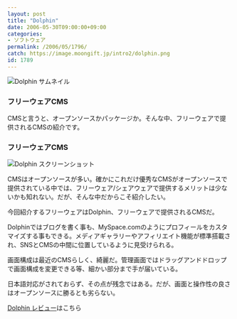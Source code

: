 ```yaml
---
layout: post
title: "Dolphin"
date: 2006-05-30T09:00:00+09:00
categories:
- ソフトウェア
permalink: /2006/05/1796/
catch: https://image.moongift.jp/intro2/dolphin.png
id: 1789
---
```

 ![Dolphin サムネイル](https://image.moongift.jp/intro2/dolphin.t.png "Dolphin サムネイル")
  

### フリーウェアCMS
  
CMSと言うと、オープンソースかパッケージか。そんな中、フリーウェアで提供されるCMSの紹介です。  
<!--more-->  

### フリーウェアCMS
  

![Dolphin スクリーンショット](https://image.moongift.jp/intro2/dolphin.png "Dolphin スクリーンショット")

  

CMSはオープンソースが多い。確かにこれだけ優秀なCMSがオープンソースで提供されている中では、フリーウェア/シェアウェアで提供するメリットは少ないかも知れない。だが、そんな中だからこそ紹介したい。

  

今回紹介するフリーウェアはDolphin、フリーウェアで提供されるCMSだ。

  

Dolphinではブログを書く事も、MySpace.comのようにプロフィールをカスタマイズする事もできる。メディアギャラリーやアフィリエイト機能が標準搭載され、SNSとCMSの中間に位置しているように見受けられる。

  

画面構成は最近のCMSらしく、綺麗だ。管理画面ではドラッグアンドドロップで画面構成を変更できる等、細かい部分まで手が届いている。

  

日本語対応がされておらず、その点が残念ではある。だが、画面と操作性の良さはオープンソースに勝るとも劣らない。

  

[Dolphin レビュー](http://fw.moongift.jp/review/i-1801.html)はこちら

